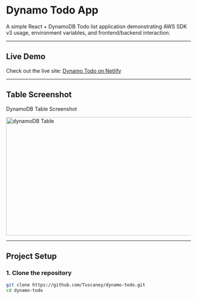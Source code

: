 # Dynamo Todo App

A simple React + DynamoDB Todo list application demonstrating AWS SDK v3 usage, environment variables, and frontend/backend interaction.

---

## Live Demo

Check out the live site: [Dynamo Todo on Netlify](https://dynamo-todo-demo.netlify.app/)

---

## Table Screenshot

DynamoDB Table Screenshot

<img width="1299" height="323" alt="dynamoDB Table" src="https://github.com/user-attachments/assets/0fdff9e4-fd61-4e38-af5c-5b44219ec395" />


---

## Project Setup

### 1. Clone the repository
```bash
git clone https://github.com/Tuscaney/dynamo-todo.git
cd dynamo-todo



